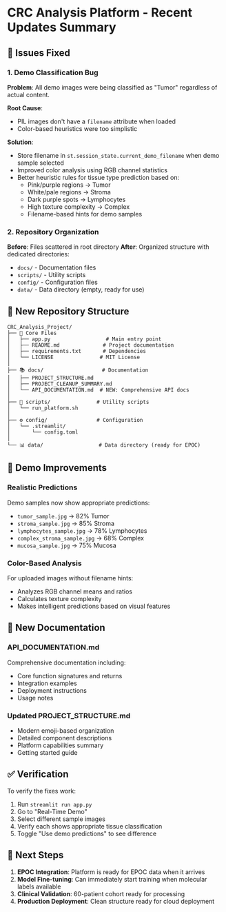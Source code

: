 # CRC Analysis Platform - Recent Updates Summary

## 🔧 Issues Fixed

### 1. Demo Classification Bug
**Problem**: All demo images were being classified as "Tumor" regardless of actual content.

**Root Cause**: 
- PIL images don't have a `filename` attribute when loaded
- Color-based heuristics were too simplistic

**Solution**:
- Store filename in `st.session_state.current_demo_filename` when demo sample selected
- Improved color analysis using RGB channel statistics
- Better heuristic rules for tissue type prediction based on:
  - Pink/purple regions → Tumor
  - White/pale regions → Stroma
  - Dark purple spots → Lymphocytes
  - High texture complexity → Complex
  - Filename-based hints for demo samples

### 2. Repository Organization
**Before**: Files scattered in root directory
**After**: Organized structure with dedicated directories:
- `docs/` - Documentation files
- `scripts/` - Utility scripts
- `config/` - Configuration files
- `data/` - Data directory (empty, ready for use)

## 📂 New Repository Structure

```
CRC_Analysis_Project/
├── 📱 Core Files
│   ├── app.py                  # Main entry point
│   ├── README.md              # Project documentation
│   ├── requirements.txt       # Dependencies
│   └── LICENSE               # MIT License
│
├── 📚 docs/                   # Documentation
│   ├── PROJECT_STRUCTURE.md
│   ├── PROJECT_CLEANUP_SUMMARY.md
│   └── API_DOCUMENTATION.md  # NEW: Comprehensive API docs
│
├── 🔧 scripts/               # Utility scripts
│   └── run_platform.sh
│
├── ⚙️ config/                # Configuration
│   └── .streamlit/
│       └── config.toml
│
└── 📊 data/                  # Data directory (ready for EPOC)
```

## 🎨 Demo Improvements

### Realistic Predictions
Demo samples now show appropriate predictions:
- `tumor_sample.jpg` → 82% Tumor
- `stroma_sample.jpg` → 85% Stroma  
- `lymphocytes_sample.jpg` → 78% Lymphocytes
- `complex_stroma_sample.jpg` → 68% Complex
- `mucosa_sample.jpg` → 75% Mucosa

### Color-Based Analysis
For uploaded images without filename hints:
- Analyzes RGB channel means and ratios
- Calculates texture complexity
- Makes intelligent predictions based on visual features

## 📝 New Documentation

### API_DOCUMENTATION.md
Comprehensive documentation including:
- Core function signatures and returns
- Integration examples
- Deployment instructions
- Usage notes

### Updated PROJECT_STRUCTURE.md
- Modern emoji-based organization
- Detailed component descriptions
- Platform capabilities summary
- Getting started guide

## ✅ Verification

To verify the fixes work:
1. Run `streamlit run app.py`
2. Go to "Real-Time Demo"
3. Select different sample images
4. Verify each shows appropriate tissue classification
5. Toggle "Use demo predictions" to see difference

## 🚀 Next Steps

1. **EPOC Integration**: Platform is ready for EPOC data when it arrives
2. **Model Fine-tuning**: Can immediately start training when molecular labels available
3. **Clinical Validation**: 60-patient cohort ready for processing
4. **Production Deployment**: Clean structure ready for cloud deployment 